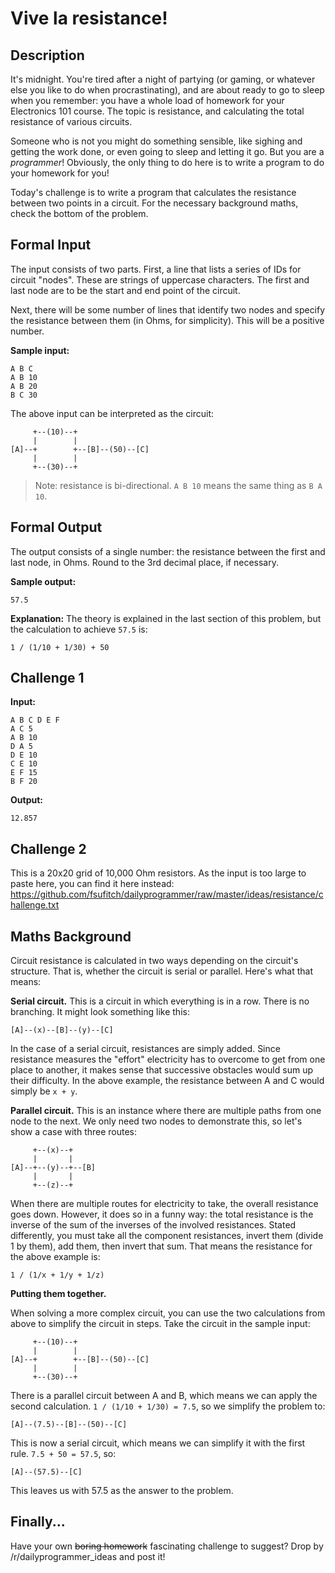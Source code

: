 Vive la resistance!
===================

Description
-----------

It's midnight. You're tired after a night of partying (or gaming, or whatever
else you like to do when procrastinating), and are about ready to go to sleep
when you remember: you have a whole load of homework for your Electronics 101
course. The topic is resistance, and calculating the total resistance of various
circuits.

Someone who is not you might do something sensible, like sighing and getting the
work done, or even going to sleep and letting it go. But you are a *programmer*!
Obviously, the only thing to do here is to write a program to do your homework
for you!

Today's challenge is to write a program that calculates the resistance between
two points in a circuit. For the necessary background maths, check the bottom
of the problem.

Formal Input
------------

The input consists of two parts. First, a line that lists a series of IDs for
circuit "nodes". These are strings of uppercase characters. The first and last
node are to be the start and end point of the circuit.

Next, there will be some number of lines that identify two nodes and specify the resistance between
them (in Ohms, for simplicity). This will be a positive number.

**Sample input:**

    A B C
    A B 10
    A B 20
    B C 30

The above input can be interpreted as the circuit:

         +--(10)--+
         |        |
    [A]--+        +--[B]--(50)--[C]
         |        |
         +--(30)--+

> Note: resistance is bi-directional. `A B 10` means the same thing as `B A 10`.

 Formal Output
 -------------

 The output consists of a single number: the resistance between the first and
 last node, in Ohms. Round to the 3rd decimal place, if necessary.

 **Sample output:**

    57.5

**Explanation:** The theory is explained in the last section of this problem,
but the calculation to achieve `57.5` is:

    1 / (1/10 + 1/30) + 50

Challenge 1
-----------

**Input:**

    A B C D E F
    A C 5
    A B 10
    D A 5
    D E 10
    C E 10
    E F 15
    B F 20

**Output:**

    12.857

Challenge 2
-----------

This is a 20x20 grid of 10,000 Ohm resistors. As the input is too large to paste
here, you can find it here instead: https://github.com/fsufitch/dailyprogrammer/raw/master/ideas/resistance/challenge.txt

Maths Background
----------------

Circuit resistance is calculated in two ways depending on the circuit's
structure. That is, whether the circuit is serial or parallel. Here's what that
means:

**Serial circuit.** This is a circuit in which everything is in a row. There is
no branching. It might look something like this:

    [A]--(x)--[B]--(y)--[C]

In the case of a serial circuit, resistances are simply added. Since resistance
measures the "effort" electricity has to overcome to get from one place to
another, it makes sense that successive obstacles would sum up their difficulty.
In the above example, the resistance between A and C would simply be `x + y`.

**Parallel circuit.** This is an instance where there are multiple paths from
one node to the next. We only need two nodes to demonstrate this, so let's show
a case with three routes:

         +--(x)--+
         |       |
    [A]--+--(y)--+--[B]
         |       |
         +--(z)--+

When there are multiple routes for electricity to take, the overall resistance
goes down. However, it does so in a funny way: the total resistance is the
inverse of the sum of the inverses of the involved resistances. Stated
differently, you must take all the component resistances, invert them (divide 1
by them), add them, then invert that sum. That means the resistance for the
above example is:

    1 / (1/x + 1/y + 1/z)

**Putting them together.**

When solving a more complex circuit, you can use the two calculations from above
to simplify the circuit in steps. Take the circuit in the sample input:

         +--(10)--+
         |        |
    [A]--+        +--[B]--(50)--[C]
         |        |
         +--(30)--+

There is a parallel circuit between A and B, which means we can apply the second
calculation. `1 / (1/10 + 1/30) = 7.5`, so we simplify the problem to:

    [A]--(7.5)--[B]--(50)--[C]

This is now a serial circuit, which means we can simplify it with the first
rule. `7.5 + 50 = 57.5`, so:

    [A]--(57.5)--[C]

This leaves us with 57.5 as the answer to the problem.

Finally...
----------

Have your own ~~boring homework~~ fascinating challenge to suggest? Drop by
/r/dailyprogrammer_ideas and post it!
